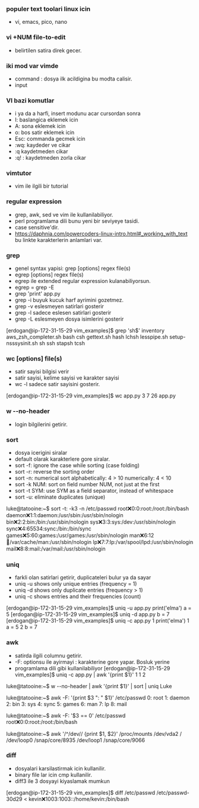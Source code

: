 ### populer text toolari linux icin
- vi, emacs, pico, nano

### vi +NUM file-to-edit
- belirtilen satira direk gecer.

### iki mod var vimde
- command : dosya ilk acildigina bu modta calisir.
- input

### VI bazi komutlar
- i ya da a harfi, insert modunu acar cursordan sonra
- I: baslangica eklemek icin
- A: sona eklemek icin
- o: bos satir eklemek icin
- Esc: commanda gecmek icin
- :wq: kaydeder ve cikar
- :q kaydetmeden cikar
- :q! : kaydetmeden zorla cikar

### vimtutor
- vim ile ilgili bir tutorial

### regular expression
- grep, awk, sed ve vim ile kullanilabiliyor.
- perl programlama dili bunu yeni bir seviyeye tasidi.
- case sensitive'dir.
- https://daphnia.com/powercoders-linux-intro.html#_working_with_text bu linkte karakterlerin anlamlari var.

### grep
- genel syntax yapisi: grep [options] regex file(s)
- egrep [options] regex file(s)
- egrep ile extended regular expression kulanabiliyorsun.
- egrep = grep -E
- grep 'print' app.py
- grep -i buyuk kucuk harf ayrimini gozetmez.
- grep -v eslesmeyen satirlari gosterir
- grep -l sadece eslesen satirlari gosterir
- grep -L eslesmeyen dosya isimlerini gosterir

[erdogan@ip-172-31-15-29 vim_examples]$ grep 'sh$' inventory
aws_zsh_completer.sh
bash
csh
gettext.sh
hash
lchsh
lesspipe.sh
setup-nsssysinit.sh
sh
ssh
stapsh
tcsh


### wc [options] file(s)
- satir sayisi bilgisi verir
- satir sayisi, kelime sayisi ve karakter sayisi
- wc -l sadece satir sayisini gosterir.

[erdogan@ip-172-31-15-29 vim_examples]$ wc app.py
 3  7 26 app.py

### w --no-header
- login bilgilerini getirir.

### sort
- dosya icerigini siralar
- default olarak karakterlere gore siralar.
- sort -f: ignore the case while sorting (case folding)
- sort -r: reverse the sorting order
- sort -n: numerical sort alphabetically: 4 > 10 numerically: 4 < 10
- sort -k NUM: sort on field number NUM, not just at the first
- sort -t SYM: use SYM as a field separator, instead of whitespace
- sort -u: eliminate duplicates (unique)

luke@tatooine:~$ sort -t: -k3 -n /etc/passwd
root:x:0:0:root:/root:/bin/bash
daemon:x:1:1:daemon:/usr/sbin:/usr/sbin/nologin
bin:x:2:2:bin:/bin:/usr/sbin/nologin
sys:x:3:3:sys:/dev:/usr/sbin/nologin
sync:x:4:65534:sync:/bin:/bin/sync
games:x:5:60:games:/usr/games:/usr/sbin/nologin
man:x:6:12:man:/var/cache/man:/usr/sbin/nologin
lp:x:7:7:lp:/var/spool/lpd:/usr/sbin/nologin
mail:x:8:8:mail:/var/mail:/usr/sbin/nologin

### uniq
- farkli olan satirlari getirir, duplicateleri bulur ya da sayar
- uniq -u shows only unique entries (frequency = 1)
- uniq -d shows only duplicate entries (frequency > 1)
- uniq -c shows entries and their frequencies (count)

[erdogan@ip-172-31-15-29 vim_examples]$ uniq -u app.py
print('elma')
a = 5
[erdogan@ip-172-31-15-29 vim_examples]$ uniq -d app.py
b = 7
[erdogan@ip-172-31-15-29 vim_examples]$ uniq -c app.py
      1 print('elma')
      1 a = 5
      2 b = 7

### awk
- satirda ilgili columnu getirir.
- -F: optionsu ile ayirmayi : karakterine gore yapar. Bosluk yerine
- programlama dili gibi kullanilabiliyor
[erdogan@ip-172-31-15-29 vim_examples]$ uniq -c app.py | awk '{print $1}'
1
1
2

luke@tatooine:~$ w --no-header | awk '{print $1}' | sort | uniq
Luke

luke@tatooine:~$ awk -F: '{print $3 ": " $1}' /etc/passwd
0: root
1: daemon
2: bin
3: sys
4: sync
5: games
6: man
7: lp
8: mail

luke@tatooine:~$ awk -F: '$3 == 0' /etc/passwd
root:x:0:0:root:/root:/bin/bash

luke@tatooine:~$ awk '/^\/dev\// {print $1, $2}' /proc/mounts
/dev/vda2 /
/dev/loop0 /snap/core/8935
/dev/loop1 /snap/core/9066

### diff
- dosyalari karsilastirmak icin kullanilir.
- binary file lar icin cmp kullanilir.
- diff3 ile 3 dosyayi kiyaslamak mumkun

[erdogan@ip-172-31-15-29 vim_examples]$ diff /etc/passwd /etc/passwd-
30d29
< kevin:x:1003:1003::/home/kevin:/bin/bash

